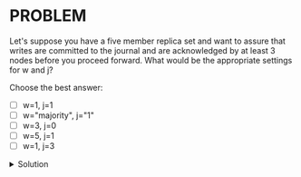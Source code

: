 # PROBLEM

Let's suppose you have a five member replica set and want to assure that writes are committed to the journal and are acknowledged by at least 3 nodes before you proceed forward. What would be the appropriate settings for w and j?

Choose the best answer:

- [ ] w=1, j=1
- [ ] w="majority", j="1"
- [ ] w=3, j=0
- [ ] w=5, j=1
- [ ] w=1, j=3

<details>
	<summary>Solution</summary>
	<br>- w="majority", j="1"
</details>
